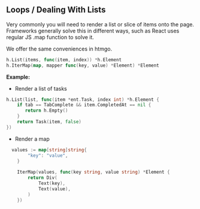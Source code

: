 ## Loops / Dealing With Lists

Very commonly you will need to render a list or slice of items onto the page. Frameworks generally solve this in different ways, such as React uses regular JS .map function to solve it.

We offer the same conveniences in htmgo.

```go
h.List(items, func(item, index)) *h.Element
h.IterMap(map, mapper func(key, value) *Element) *Element 
```

**Example:**

- Render a list of tasks

```go
h.List(list, func(item *ent.Task, index int) *h.Element {
    if tab == TabComplete && item.CompletedAt == nil {
       return h.Empty()
    }
    return Task(item, false)
})
```

- Render a map

```go
  values := map[string]string{
  		"key": "value",
  	}
  
  	IterMap(values, func(key string, value string) *Element {
  		return Div(
  			Text(key),
  			Text(value),
  		)
  	})
```
